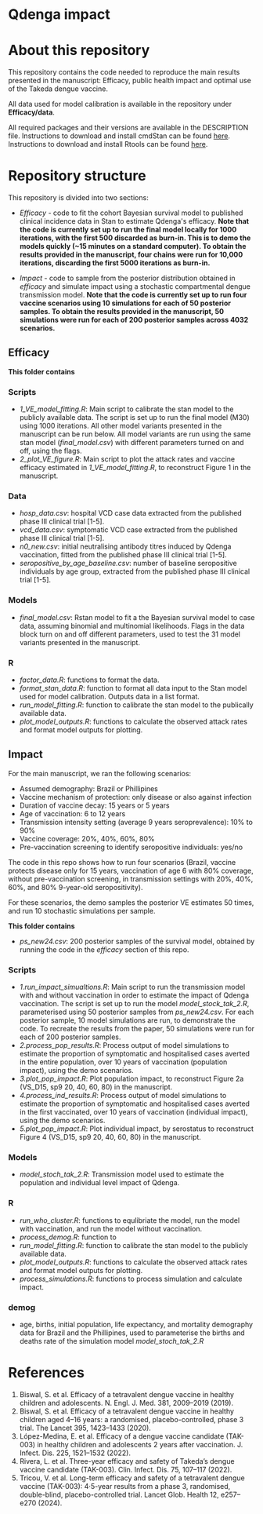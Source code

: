 # Qdenga impact


# About this repository
This repository contains the code needed to reproduce the main results presented in the manuscript: Efficacy, public health impact and optimal use of the Takeda dengue vaccine. 

All data used for model calibration is available in the repository under **Efficacy/data**. 

All required packages and their versions are available in the DESCRIPTION file. Instructions to download and install cmdStan can be found [here](https://mc-stan.org/users/interfaces/cmdstan). Instructions to download and install Rtools can be found [here](https://cran.r-project.org/bin/windows/Rtools/).

# Repository structure

This repository is divided into two sections: 

* *Efficacy* - code to fit the cohort Bayesian survival model to published clinical incidence data in Stan to estimate Qdenga's efficacy. **Note that the code is currently set up to run the final model locally for 1000 iterations, with the first 500 discarded as burn-in. This is to demo the models quickly (~15 minutes on a standard computer). To obtain the results provided in the manuscript, four chains were run for 10,000 iterations, discarding the first 5000 iterations as burn-in.**
  
* *Impact* - code to sample from the posterior distribution obtained in *efficacy* and simulate impact using a stochastic compartmental dengue transmission model. **Note that the code is currently set up to run four vaccine scenarios using 10 simulations for each of 50 posterior samples. To obtain the results provided in the manuscript, 50 simulations were run for each of 200 posterior samples across 4032 scenarios.**


## Efficacy

**This folder contains**

### Scripts
* *1_VE_model_fitting.R*: Main script to calibrate the stan model to the publicly available data. The script is set up to run the final model (M30) using 1000 iterations. All other model variants presented in the manuscript can be run below. All model variants are run using the same stan model (*final_model.csv*)  with different parameters turned on and off, using the flags. 
* *2_plot_VE_figure.R*: Main script to plot the attack rates and vaccine efficacy estimated in *1_VE_model_fitting.R*, to reconstruct Figure 1 in the manuscript. 

### Data

* *hosp_data.csv*: hospital VCD case data extracted from the published phase III clinical trial [1-5]. 
* *vcd_data.csv*: symptomatic VCD case extracted from the published phase III clinical trial [1-5]. 
* *n0_new.csv*: initial neutralising antibody titres induced by Qdenga vaccination, fitted from the published phase III clinical trial [1-5]. 
* *seropositive_by_age_baseline.csv*: number of baseline seropositive individuals by age group, extracted from the published phase III clinical trial [1-5].

### Models

* *final_model.csv*: Rstan model to fit a the Bayesian survival model to case data, assuming binomial and multinomial likelihoods. Flags in the data block turn on and off different parameters, used to test the 31 model variants presented in the manuscript. 


### R
* *factor_data.R*: functions to format the data.
* *format_stan_data.R*: function to format all data input to the Stan model used for model calibration. Outputs data in a list format.
* *run_model_fitting.R*: function to calibrate the stan model to the publically available data.
* *plot_model_outputs.R*: functions to calculate the observed attack rates and format model outputs for plotting. 


## Impact

For the main manuscript, we ran the following scenarios: 

  - Assumed demography: Brazil or Phillipines
  - Vaccine mechanism of protection: only disease or also against infection
  - Duration of vaccine decay: 15 years or 5 years
  - Age of vaccination: 6 to 12 years
  - Transmission intensity setting (average 9 years seroprevalence): 10% to 90%
  - Vaccine coverage: 20%, 40%, 60%, 80%
  - Pre-vaccination screening to identify seropositive individuals: yes/no

The code in this repo shows how to run four scenarios (Brazil, vaccine protects disease only for 15 years, vaccination of age 6 with 80% coverage, without pre-vaccination screening, in transmission settings with 20%, 40%, 60%, and 80% 9-year-old seropositivity).

For these scenarios, the demo samples the posterior VE estimates 50 times, and run 10 stochastic simulations per sample.

**This folder contains**

* *ps_new24.csv*: 200 posterior samples of the survival model, obtained by running the code in the *efficacy* section of this repo. 

### Scripts
* *1.run_impact_simualtions.R*: Main script to run the transmission model with and without vaccination in order to estimate the impact of Qdenga vaccination. The script is set up to run the model *model_stock_tak_2.R*, parameterised using 50 posterior samples from *ps_new24.csv*. For each posterior sample, 10 model simulations are run, to demonstrate the code. To recreate the results from the paper, 50 simulations were run for each of 200 posterior samples. 
* *2.process_pop_results.R*: Process output of model simulations to estimate the proportion of symptomatic and hospitalised cases averted in the entire population, over 10 years of vaccination (population impact), using the demo scenarios. 
* *3.plot_pop_impact.R*: Plot population impact, to reconstruct Figure 2a (VS_D15, sp9 20, 40, 60, 80) in the manuscript. 
* *4.process_ind_results.R*: Process output of model simulations to estimate the proportion of symptomatic and hospitalised cases averted in the first vaccinated, over 10 years of vaccination (individual impact), using the demo scenarios. 
* *5.plot_pop_impact.R*: Plot individual impact, by serostatus to reconstruct Figure 4 (VS_D15, sp9 20, 40, 60, 80) in the manuscript. 


### Models
 
* *model_stoch_tak_2.R*:  Transmission model used to estimate the population and individual level impact of Qdenga.


### R
* *run_who_cluster.R*: functions to equlibriate the model, run the model with vaccination, and run the model without vaccination. 
* *process_demog.R*: function to 
* *run_model_fitting.R*: function to calibrate the stan model to the publicly available data.
* *plot_model_outputs.R*: functions to calculate the observed attack rates and format model outputs for plotting. 
* *process_simulations.R*: functions to process simulation and calculate impact. 

### demog
* age, births, initial population, life expectancy, and mortality demography data for Brazil and the Phillipines, used to parameterise the births and deaths rate of the simulation model *model_stoch_tak_2.R*

# References 

1.	Biswal, S. et al. Efficacy of a tetravalent dengue vaccine in healthy children and adolescents. N. Engl. J. Med. 381, 2009–2019 (2019).
2.	Biswal, S. et al. Efficacy of a tetravalent dengue vaccine in healthy children aged 4–16 years: a randomised, placebo-controlled, phase 3 trial. The Lancet 395, 1423–1433 (2020).
3.	López-Medina, E. et al. Efficacy of a dengue vaccine candidate (TAK-003) in healthy children and adolescents 2 years after vaccination. J. Infect. Dis. 225, 1521–1532 (2022).
4.	Rivera, L. et al. Three-year efficacy and safety of Takeda’s dengue vaccine candidate (TAK-003). Clin. Infect. Dis. 75, 107–117 (2022).
5.	Tricou, V. et al. Long-term efficacy and safety of a tetravalent dengue vaccine (TAK-003): 4·5-year results from a phase 3, randomised, double-blind, placebo-controlled trial. Lancet Glob. Health 12, e257–e270 (2024).

